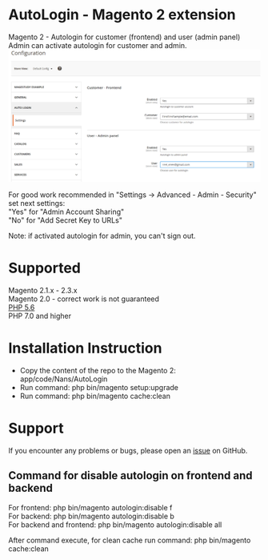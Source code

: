 # AutoLogin - Magento 2 extension 
Magento 2 - Autologin for customer (frontend) and user (admin panel)  
Admin can activate autologin for customer and admin.  
![Sample](https://github.com/nans/devdocs/blob/master/AutoLogin/Settings.png "Settings")    

For good work recommended in "Settings -> Advanced - Admin - Security" set next settings:  
"Yes" for "Admin Account Sharing"   
"No" for "Add Secret Key to URLs"  

Note: if activated autologin for admin, you can't sign out.  

# Supported  
Magento 2.1.x - 2.3.x  
Magento 2.0 - correct work is not guaranteed  
[PHP 5.6](https://github.com/nans/AutoLogin/tree/php-5.6)  
PHP 7.0 and higher  

# Installation Instruction  
* Copy the content of the repo to the Magento 2: app/code/Nans/AutoLogin  
* Run command: php bin/magento setup:upgrade  
* Run command: php bin/magento cache:clean

# Support  
If you encounter any problems or bugs, please open an [issue](https://github.com/nans/AutoLogin/issues) on GitHub.

## Command for disable autologin on frontend and backend  
For frontend: php bin/magento autologin:disable f  
For backend: php bin/magento autologin:disable b  
For backend and frontend: php bin/magento autologin:disable all 

After command execute, for clean cache run command: php bin/magento cache:clean